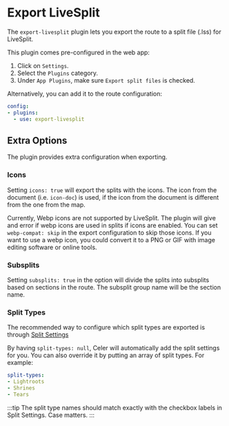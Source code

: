 # Export LiveSplit
The `export-livesplit` plugin lets you export the route to a split file (.lss) for LiveSplit.

This plugin comes pre-configured in the web app:

1. Click on <FluentIcon name="Settings20Regular" /> `Settings`.
2. Select the <FluentIcon name="Wrench20Regular" /> `Plugins` category.
3. Under `App Plugins`, make sure `Export split files` is checked.

Alternatively, you can add it to the route configuration:
```yaml
config:
- plugins:
  - use: export-livesplit
```

## Extra Options
The plugin provides extra configuration when exporting.

### Icons
Setting `icons: true` will export the splits with the icons.
The icon from the document (i.e. `icon-doc`) is used, if the icon from the
document is different from the one from the map.

Currently, Webp icons are not supported by LiveSplit. The plugin will give
and error if webp icons are used in splits if icons are enabled.
You can set `webp-compat: skip` in the export configuration to skip those icons.
If you want to use a webp icon, you could convert it to a PNG or GIF with image
editing software or online tools.

### Subsplits
Setting `subsplits: true` in the option will divide the splits into subsplits
based on sections in the route. The subsplit group name will be the section name.

### Split Types
The recommended way to configure which split types are exported is through [Split Settings](../doc#splits)

By having `split-types: null`, Celer will automatically add the split settings for you.
You can also override it by putting an array of split types. For example:
```yaml
split-types:
- Lightroots
- Shrines
- Tears
```
:::tip
The split type names should match exactly with the checkbox labels in Split Settings. Case matters.
:::
